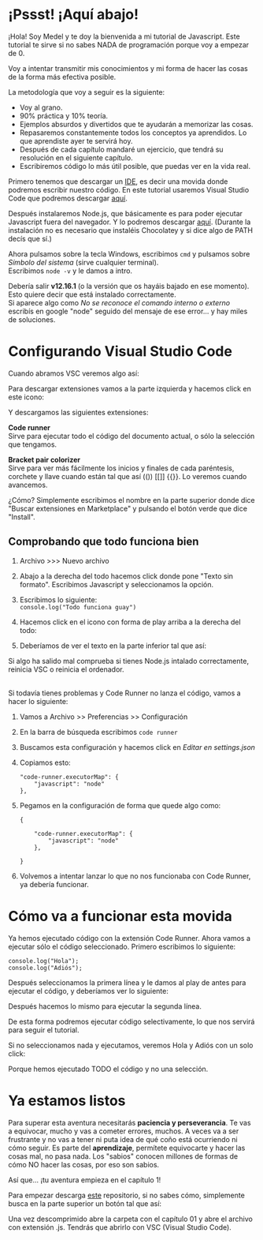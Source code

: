 # ¡Pssst! ¡Aquí abajo!

¡Hola! Soy Medel y te doy la bienvenida a mi tutorial de Javascript.
Este tutorial te sirve si no sabes NADA de programación porque voy a empezar de 0.

Voy a intentar transmitir mis conocimientos y mi forma de hacer las cosas de la forma más efectiva posible.

La metodología que voy a seguir es la siguiente:

- Voy al grano.
- 90% práctica y 10% teoría.
- Ejemplos absurdos y divertidos que te ayudarán a memorizar las cosas.
- Repasaremos constantemente todos los conceptos ya aprendidos. Lo que aprendiste ayer te servirá hoy.
- Después de cada capítulo mandaré un ejercicio, que tendrá su resolución en el siguiente capítulo.
- Escribiremos código lo más útil posible, que puedas ver en la vida real.

Primero tenemos que descargar un [IDE](https://es.wikipedia.org/wiki/Entorno_de_desarrollo_integrado), es decir una movida donde
podremos escribir nuestro código.
En este tutorial usaremos Visual Studio Code que podremos descargar [aquí](https://code.visualstudio.com/download).

Después instalaremos Node.js, que básicamente es para poder ejecutar Javascript fuera del navegador.
Y lo podremos descargar [aquí](https://nodejs.org/es/download/).
(Durante la instalación no es necesario que instaléis Chocolatey y si dice algo de PATH decís que sí.)

Ahora pulsamos sobre la tecla Windows, escribimos ``cmd`` y pulsamos sobre *Símbolo del sistema* (sirve cualquier terminal).<br/>
Escribimos ``node -v`` y le damos a intro.

Debería salir **v12.16.1** (o la versión que os hayáis bajado en ese momento). Esto quiere decir que está instalado correctamente.<br/>
Si aparece algo como *No se reconoce el comando interno o externo* escribís en google "node" seguido del mensaje de ese error... y hay miles de soluciones.


# Configurando Visual Studio Code

Cuando abramos VSC veremos algo así:


Para descargar extensiones vamos a la parte izquierda y hacemos click en este icono:



Y descargamos las siguientes extensiones:

**Code runner**<br>
Sirve para ejecutar todo el código del documento actual, o sólo la selección que tengamos.




**Bracket pair colorizer**<br>
Sirve para ver más fácilmente los inicios y finales de cada paréntesis, corchete y llave cuando están tal que así (()) [[]] {{}}.
Lo veremos cuando avancemos.



¿Cómo? Simplemente escribimos el nombre en la parte superior donde dice "Buscar extensiones en Marketplace"
y pulsando el botón verde que dice "Install".


## Comprobando que todo funciona bien

1. Archivo >>> Nuevo archivo

2. Abajo a la derecha del todo hacemos click donde pone "Texto sin formato". Escribimos Javascript y seleccionamos la opción.

3. Escribimos lo siguiente:<br>
`console.log("Todo funciona guay")`

4. Hacemos click en el icono con forma de play arriba a la derecha del todo:<br>


5. Deberíamos de ver el texto en la parte inferior tal que así:<br>



Si algo ha salido mal comprueba si tienes Node.js intalado correctamente, reinicia VSC o reinicia el ordenador.<br/><br/>

Si todavía tienes problemas y Code Runner no lanza el código, vamos a hacer lo siguiente:<br/>

1. Vamos a Archivo >> Preferencias >> Configuración
2. En la barra de búsqueda escribimos ``code runner``
3. Buscamos esta configuración y hacemos click en *Editar en settings.json*<br>

4. Copiamos esto:

	````
	"code-runner.executorMap": {
		"javascript": "node"
	},
	````
5. Pegamos en la configuración de forma que quede algo como:

	````
	{
		
		"code-runner.executorMap": {
			"javascript": "node"
		},
		
	}
	````
6. Volvemos a intentar lanzar lo que no nos funcionaba con Code Runner, ya debería funcionar.



# Cómo va a funcionar esta movida

Ya hemos ejecutado código con la extensión Code Runner.
Ahora vamos a ejecutar sólo el código seleccionado.
Primero escribimos lo siguiente:

	console.log("Hola");
	console.log("Adiós");
	
Después seleccionamos la primera línea y le damos al play de antes para ejecutar el código, y deberíamos ver lo siguiente:  


Después hacemos lo mismo para ejecutar la segunda línea.

De esta forma podremos ejecutar código selectivamente, lo que nos servirá para seguir el tutorial.

Si no seleccionamos nada y ejecutamos, veremos Hola y Adiós con un solo click:  


Porque hemos ejecutado TODO el código y no una selección.



# Ya estamos listos
Para superar esta aventura necesitarás **paciencia y perseverancia**.
Te vas a equivocar, mucho y vas a cometer errores, muchos.
A veces va a ser frustrante y no vas a tener ni puta idea de qué coño está ocurriendo ni cómo seguir.
Es parte del **aprendizaje**, permítete equivocarte y hacer las cosas mal, no pasa nada. Los "sabios" conocen millones de formas de cómo NO hacer las cosas, por eso son sabios.

Así que... ¡tu aventura empieza en el capítulo 1!

Para empezar descarga [este](https://github.com/davidmedeldev/tutorial-js) repositorio, si no sabes cómo, simplemente busca en la parte superior un botón tal que así:<br>


Una vez descomprimido abre la carpeta con el capítulo 01 y abre el archivo con extensión .js.
Tendrás que abrirlo con VSC (Visual Studio Code).
